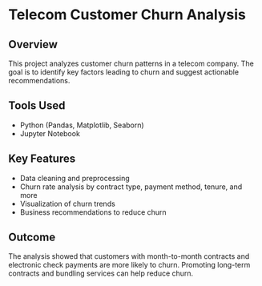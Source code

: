 # Telecom Customer Churn Analysis

## Overview
This project analyzes customer churn patterns in a telecom company. The goal is to identify key factors leading to churn and suggest actionable recommendations.

## Tools Used
- Python (Pandas, Matplotlib, Seaborn)
- Jupyter Notebook

## Key Features
- Data cleaning and preprocessing
- Churn rate analysis by contract type, payment method, tenure, and more
- Visualization of churn trends
- Business recommendations to reduce churn

## Outcome
The analysis showed that customers with month-to-month contracts and electronic check payments are more likely to churn. Promoting long-term contracts and bundling services can help reduce churn.
